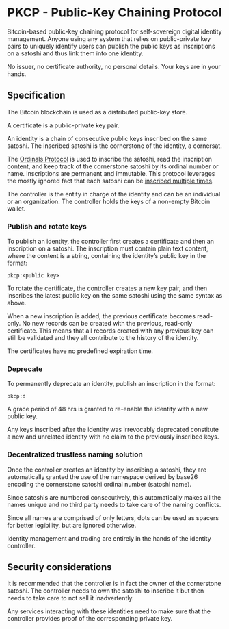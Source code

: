 # PKCP - Public-Key Chaining Protocol

Bitcoin-based public-key chaining protocol for self-sovereign digital identity management. Anyone using any system that relies on public-private key pairs to uniquely identify users can publish the public keys as inscriptions on a satoshi and thus link them into one identity.

No issuer, no certificate authority, no personal details. Your keys are in your hands.


## Specification

The Bitcoin blockchain is used as a distributed public-key store.

A certificate is a public-private key pair.

An identity is a chain of consecutive public keys inscribed on the same satoshi. The inscribed satoshi is the cornerstone of the identity, a cornersat. 

The [Ordinals Protocol](https://docs.ordinals.com/) is used to inscribe the satoshi, read the inscription content, and keep track of the cornerstone satoshi by its ordinal number or name. Inscriptions are permanent and immutable. This protocol leverages the mostly ignored fact that each satoshi can be [inscribed multiple times](https://docs.ordinals.com/inscriptions.html#reinscriptions).

The controller is the entity in charge of the identity and can be an individual or an organization. The controller holds the keys of a non-empty Bitcoin wallet.


### Publish and rotate keys

To publish an identity, the controller first creates a certificate and then an inscription on a satoshi. 
The inscription must contain plain text content, where the content is a string, containing the identity’s public key in the format:
```
pkcp:<public key>
```

To rotate the certificate, the controller creates a new key pair, and then inscribes the latest public key on the same satoshi using the same syntax as above.

When a new inscription is added, the previous certificate becomes read-only. No new records can be created with the previous, read-only certificate. 
This means that all records created with any previous key can still be validated and they all contribute to the history of the identity. 

The certificates have no predefined expiration time.


### Deprecate

To permanently deprecate an identity, publish an inscription in the format:
```
pkcp:d
```

A grace period of 48 hrs is granted to re-enable the identity with a new public key.

Any keys inscribed after the identity was irrevocably deprecated constitute a new and unrelated identity with no claim to the previously inscribed keys.


### Decentralized trustless naming solution

Once the controller creates an identity by inscribing a satoshi, they are automatically granted the use of the namespace derived by base26 encoding the cornerstone satoshi ordinal number (satoshi name). 

Since satoshis are numbered consecutively, this automatically makes all the names unique and no third party needs to take care of the naming conflicts.

Since all names are comprised of only letters, dots can be used as spacers for better legibility, but are ignored otherwise.

Identity management and trading are entirely in the hands of the identity controller.


## Security considerations

It is recommended that the controller is in fact the owner of the cornerstone satoshi. The controller needs to own the satoshi to inscribe it but then needs to take care to not sell it inadvertently.

Any services interacting with these identities need to make sure that the controller provides proof of the corresponding private key. 


